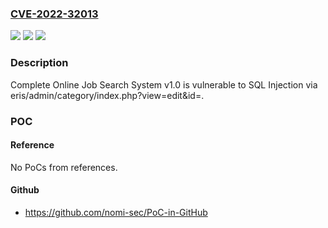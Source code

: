 ### [CVE-2022-32013](https://cve.mitre.org/cgi-bin/cvename.cgi?name=CVE-2022-32013)
![](https://img.shields.io/static/v1?label=Product&message=n%2Fa&color=blue)
![](https://img.shields.io/static/v1?label=Version&message=n%2Fa&color=blue)
![](https://img.shields.io/static/v1?label=Vulnerability&message=n%2Fa&color=brighgreen)

### Description

Complete Online Job Search System v1.0 is vulnerable to SQL Injection via eris/admin/category/index.php?view=edit&id=.

### POC

#### Reference
No PoCs from references.

#### Github
- https://github.com/nomi-sec/PoC-in-GitHub

